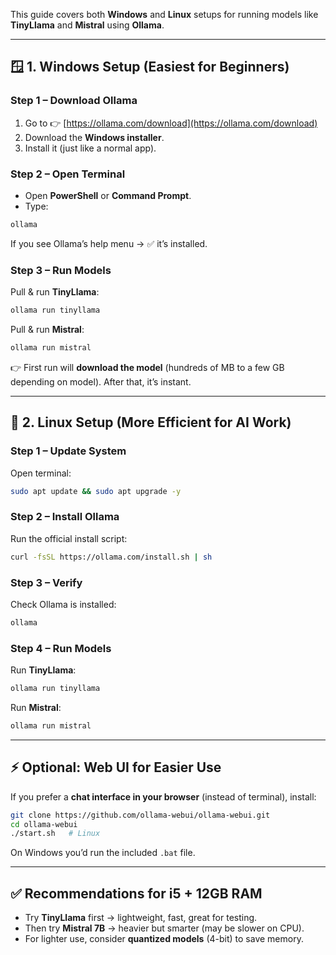 
This guide covers both **Windows** and **Linux** setups for running models like **TinyLlama** and **Mistral** using **Ollama**.

---

## 🪟 1. Windows Setup (Easiest for Beginners)

### Step 1 – Download Ollama
1. Go to 👉 [https://ollama.com/download](https://ollama.com/download)  
2. Download the **Windows installer**.  
3. Install it (just like a normal app).

### Step 2 – Open Terminal
- Open **PowerShell** or **Command Prompt**.  
- Type:  
```powershell
ollama
```
If you see Ollama’s help menu → ✅ it’s installed.

### Step 3 – Run Models
Pull & run **TinyLlama**:
```powershell
ollama run tinyllama
```

Pull & run **Mistral**:
```powershell
ollama run mistral
```

👉 First run will **download the model** (hundreds of MB to a few GB depending on model). After that, it’s instant.

---

## 🐧 2. Linux Setup (More Efficient for AI Work)

### Step 1 – Update System
Open terminal:
```bash
sudo apt update && sudo apt upgrade -y
```

### Step 2 – Install Ollama
Run the official install script:
```bash
curl -fsSL https://ollama.com/install.sh | sh
```

### Step 3 – Verify
Check Ollama is installed:
```bash
ollama
```

### Step 4 – Run Models
Run **TinyLlama**:
```bash
ollama run tinyllama
```

Run **Mistral**:
```bash
ollama run mistral
```

---

## ⚡ Optional: Web UI for Easier Use
If you prefer a **chat interface in your browser** (instead of terminal), install:

```bash
git clone https://github.com/ollama-webui/ollama-webui.git
cd ollama-webui
./start.sh   # Linux
```
On Windows you’d run the included `.bat` file.

---

## ✅ Recommendations for i5 + 12GB RAM
- Try **TinyLlama** first → lightweight, fast, great for testing.  
- Then try **Mistral 7B** → heavier but smarter (may be slower on CPU).  
- For lighter use, consider **quantized models** (4-bit) to save memory.  
